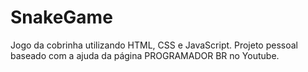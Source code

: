 # SnakeGame
Jogo da cobrinha utilizando HTML, CSS e JavaScript. Projeto pessoal baseado com a ajuda da página PROGRAMADOR BR no Youtube.

